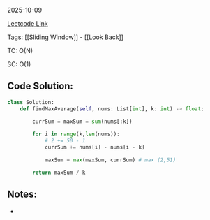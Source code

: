 2025-10-09

[Leetcode Link](https://leetcode.com/problems/maximum-average-subarray-i/description/?envType=study-plan-v2&envId=leetcode-75)

Tags: [[Sliding Window]] - [[Look Back]]

TC: O(N)

SC: O(1)

## Code Solution: 

```python
class Solution:
    def findMaxAverage(self, nums: List[int], k: int) -> float:
        
        currSum = maxSum = sum(nums[:k])

        for i in range(k,len(nums)):
            # 2 += 50 - 1
            currSum += nums[i] - nums[i - k]

            maxSum = max(maxSum, currSum) # max (2,51)

        return maxSum / k      
```

## Notes:
- 
